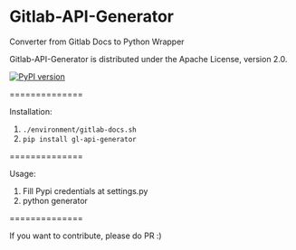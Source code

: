 Gitlab-API-Generator
==============

Converter from Gitlab Docs to Python Wrapper

Gitlab-API-Generator is distributed under the Apache License, version 2.0.

[![PyPI version](https://img.shields.io/badge/gl--api--generator%20pypi-1.2.0-brightgreen.svg)](https://pypi.python.org/pypi/gl-api-generator/1.2.0)

==============

Installation:

1. `./environment/gitlab-docs.sh`
2. `pip install gl-api-generator`

==============

Usage:

1. Fill Pypi credentials at settings.py
2. python generator

==============

If you want to contribute, please do PR :)
